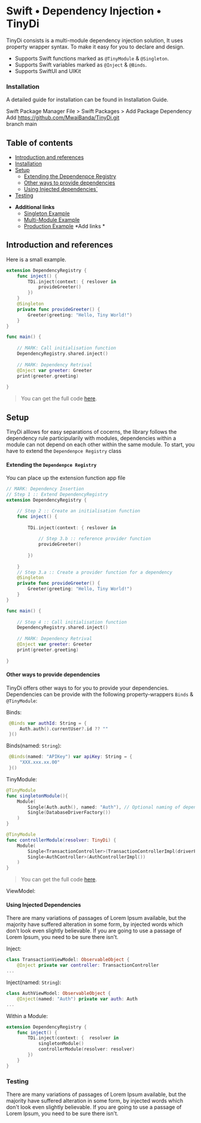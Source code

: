 # Swift • Dependency Injection • TinyDi

TinyDi consists is a multi-module dependency injection solution, It uses property wrapper syntax.
To make it easy for you to declare and design.

* Supports Swift functions marked as `@TinyModule` & `@Singleton`.
* Supports Swift variables marked as `@Inject` & `@Binds`.
* Supports SwiftUI and UIKit 

### Installation
A detailed guide for installation can be found in Installation Guide.

Swift Package Manager
File > Swift Packages > Add Package Dependency <br>
Add https://github.com/MwaiBanda/TinyDi.git <br>
branch main


## Table of contents

<!--- TOC -->

* [Introduction and references](#introduction-and-references)
* [Installation](#installation)
* [Setup](#setup)
    * [Extending the Dependenpce Registry](#extending-the-dependenpce-registry)
    * [Other ways to provide dependencies](#other-ways-to-provide-dependencies)
    * [Using Injected dependencies`](#using-injected-dependencies)
* [Testing](#testing)

<!--- END -->

* **Additional links**
  * [Singleton Example]()
  * [Multi-Module Example]()
  * [Production Example]()
*Add links * 
## Introduction and references

Here is a small example.

```swift
extension DependencyRegistry {
    func inject() {
        TDi.inject(context: { reslover in
            provideGreeter()
        })
    }
    @Singleton
    private func provideGreeter() {
        Greeter(greeting: "Hello, Tiny World!")
    }
}

func main() {
    
    // MARK: Call initialisation function
    DependencyRegistry.shared.inject()
    
    // MARK: Dependency Retrival
    @Inject var greeter: Greeter
    print(greeter.greeting)
    
}
``` 

> You can get the full code [here](https://github.com/MwaiBanda/TinyDi/blob/main/Demos/Singleton/Singleton.playground/Contents.swift).


## Setup
TinyDi alllows for easy separations of cocerns, the library follows the dependency rule participularily with modules, dependencies within
a module can not depend on each other within the same module. To start, you have to extend the `Dependenpce Registry` class

#### Extending the `Dependenpce Registry`

You can place up the extension function app file



```swift
// MARK: Dependency Insertion
// Step 1 :: Extend DependencyRegistry
extension DependencyRegistry {

    // Step 2 :: Create an initialisation function
    func inject() {
        
        TDi.inject(context: { reslover in
            
            // Step 3.b :: reference provider function
            provideGreeter()
         
        })
        
    }
    // Step 3.a :: Create a provider function for a dependency
    @Singleton
    private func provideGreeter() {
        Greeter(greeting: "Hello, Tiny World!")
    }
}
```       



```swift
func main() {
    
    // Step 4 :: Call initialisation function
    DependencyRegistry.shared.inject()
    
    // MARK: Dependency Retrival
    @Inject var greeter: Greeter
    print(greeter.greeting)
    
}
```

#### Other ways to provide dependencies

TinyDi offers other ways to for you to provide your dependencies. Dependencies can be provide with 
the following property-wrappers `Binds` & `@TinyModule`:

Binds:

```swift
 @Binds var authId: String = {
     Auth.auth().currentUser?.id ?? ""
 }()
```

Binds(named: `String`):

```swift
 @Binds(named: "APIKey") var apiKey: String = {
     "XXX.xxx.xx.00"
 }()
```
TinyModule:
```swift
@TinyModule
func singletonModule(){
    Module(
        Single(Auth.auth(), named: "Auth"), // Optional naming of dependencies within a module
        Single(DatabaseDriverFactory())
    )
}
```

```swift
@TinyModule
func controllerModule(resolver: TinyDi) {
    Module(
        Single<TransactionController>(TransactionControllerImpl(driverFactory: resolver.resolve())),
        Single<AuthController>(AuthControllerImpl())
    )
}
```
> You can get the full code [here](https://github.com/MwaiBanda/Momentum/tree/master/MomentumiOS/MomentumiOS/Di).

ViewModel:

#### Using Injected Dependencies

There are many variations of passages of Lorem Ipsum available, but the majority have suffered alteration in some form, by injected
words which don't look even slightly believable. If you are going to use a passage of Lorem Ipsum, you need to be sure there isn't.

Inject:

```swift
class TransactionViewModel: ObservableObject {
    @Inject private var controller: TransactionController
...
```

Inject(named: `String`):

```swift
class AuthViewModel: ObservableObject {
    @Inject(named: "Auth") private var auth: Auth
...
```

Within a Module:

```swift
extension DependencyRegistry {
    func inject() {
        TDi.inject(context: {  resolver in
            singletonModule()
            controllerModule(resolver: resolver)
        })
    }
}
```

### Testing

There are many variations of passages of Lorem Ipsum available, but the majority have suffered alteration in some form, by injected
words which don't look even slightly believable. If you are going to use a passage of Lorem Ipsum, you need to be sure there isn't.
